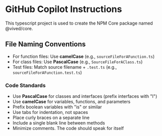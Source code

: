 # GitHub Copilot Instructions

This typescript project is used to create the NPM Core package named @vived/core.

## File Naming Conventions

- For function files: Use **camelCase** (e.g., `sourceFileForAFunction.ts`)
- For class files: Use **PascalCase** (e.g., `SourceFileForAClass.ts`)
- Test files: Match source filename + `.test.ts` (e.g., `sourceFileForAFunction.test.ts`)


### Code Standards

- Use **PascalCase** for classes and interfaces (prefix interfaces with "I")
- Use **camelCase** for variables, functions, and parameters
- Prefix boolean variables with "is" or similar
- Use tabs for indentation, not spaces
- Place curly braces on a separate line
- Include a single blank line between methods
- Minimize comments. The code should speak for itself